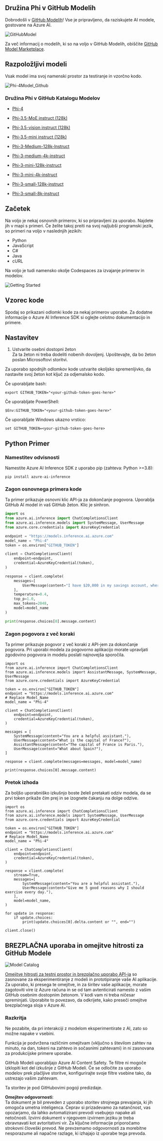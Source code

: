 ## Družina Phi v GitHub Modelih

Dobrodošli v [GitHub Modelih](https://github.com/marketplace/models)! Vse je pripravljeno, da raziskujete AI modele, gostovane na Azure AI.

![GitHubModel](../../../../../translated_images/GitHub_ModelCatalog.4fc858ab26afe64c43f5e423ad0c5c733878bb536fdb027a5bcf1f80c41b0633.sl.png)

Za več informacij o modelih, ki so na voljo v GitHub Modelih, obiščite [GitHub Model Marketplace](https://github.com/marketplace/models).

## Razpoložljivi modeli

Vsak model ima svoj namenski prostor za testiranje in vzorčno kodo.

![Phi-4Model_Github](../../../../../translated_images/GitHub_ModelPlay.998e294f6ee69c3ca174c880b32af9feec4221d0d787de899ad9bb2da3b58981.sl.png)

### Družina Phi v GitHub Katalogu Modelov

- [Phi-4](https://github.com/marketplace/models/azureml/Phi-4)

- [Phi-3.5-MoE instruct (128k)](https://github.com/marketplace/models/azureml/Phi-3-5-MoE-instruct)

- [Phi-3.5-vision instruct (128k)](https://github.com/marketplace/models/azureml/Phi-3-5-vision-instruct)

- [Phi-3.5-mini instruct (128k)](https://github.com/marketplace/models/azureml/Phi-3-5-mini-instruct)

- [Phi-3-Medium-128k-Instruct](https://github.com/marketplace/models/azureml/Phi-3-medium-128k-instruct)

- [Phi-3-medium-4k-instruct](https://github.com/marketplace/models/azureml/Phi-3-medium-4k-instruct)

- [Phi-3-mini-128k-instruct](https://github.com/marketplace/models/azureml/Phi-3-mini-128k-instruct)

- [Phi-3-mini-4k-instruct](https://github.com/marketplace/models/azureml/Phi-3-mini-4k-instruct)

- [Phi-3-small-128k-instruct](https://github.com/marketplace/models/azureml/Phi-3-small-128k-instruct)

- [Phi-3-small-8k-instruct](https://github.com/marketplace/models/azureml/Phi-3-small-8k-instruct)

## Začetek

Na voljo je nekaj osnovnih primerov, ki so pripravljeni za uporabo. Najdete jih v mapi s primeri. Če želite takoj preiti na svoj najljubši programski jezik, so primeri na voljo v naslednjih jezikih:

- Python
- JavaScript
- C#
- Java
- cURL

Na voljo je tudi namensko okolje Codespaces za izvajanje primerov in modelov.

![Getting Started](../../../../../translated_images/GitHub_ModelGetStarted.b4b839a081583da39bc976c2f0d8ac4603d3b8c23194b16cc9e0a1014f5611d0.sl.png)

## Vzorec kode

Spodaj so prikazani odlomki kode za nekaj primerov uporabe. Za dodatne informacije o Azure AI Inference SDK si oglejte celotno dokumentacijo in primere.

## Nastavitev

1. Ustvarite osebni dostopni žeton  
Za ta žeton ni treba dodeliti nobenih dovoljenj. Upoštevajte, da bo žeton poslan Microsoftovi storitvi.

Za uporabo spodnjih odlomkov kode ustvarite okoljsko spremenljivko, da nastavite svoj žeton kot ključ za odjemalsko kodo.

Če uporabljate bash:  
```
export GITHUB_TOKEN="<your-github-token-goes-here>"
```  
Če uporabljate PowerShell:  

```
$Env:GITHUB_TOKEN="<your-github-token-goes-here>"
```  

Če uporabljate Windows ukazno vrstico:  

```
set GITHUB_TOKEN=<your-github-token-goes-here>
```  

## Python Primer

### Namestitev odvisnosti  
Namestite Azure AI Inference SDK z uporabo pip (zahteva: Python >=3.8):  

```
pip install azure-ai-inference
```  

### Zagon osnovnega primera kode  

Ta primer prikazuje osnovni klic API-ja za dokončanje pogovora. Uporablja GitHub AI model in vaš GitHub žeton. Klic je sinhron.  

```python
import os
from azure.ai.inference import ChatCompletionsClient
from azure.ai.inference.models import SystemMessage, UserMessage
from azure.core.credentials import AzureKeyCredential

endpoint = "https://models.inference.ai.azure.com"
model_name = "Phi-4"
token = os.environ["GITHUB_TOKEN"]

client = ChatCompletionsClient(
    endpoint=endpoint,
    credential=AzureKeyCredential(token),
)

response = client.complete(
    messages=[
        UserMessage(content="I have $20,000 in my savings account, where I receive a 4% profit per year and payments twice a year. Can you please tell me how long it will take for me to become a millionaire? Also, can you please explain the math step by step as if you were explaining it to an uneducated person?"),
    ],
    temperature=0.4,
    top_p=1.0,
    max_tokens=2048,
    model=model_name
)

print(response.choices[0].message.content)
```  

### Zagon pogovora z več koraki  

Ta primer prikazuje pogovor z več koraki z API-jem za dokončanje pogovora. Pri uporabi modela za pogovorno aplikacijo morate upravljati zgodovino pogovora in modelu poslati najnovejša sporočila.  

```
import os
from azure.ai.inference import ChatCompletionsClient
from azure.ai.inference.models import AssistantMessage, SystemMessage, UserMessage
from azure.core.credentials import AzureKeyCredential

token = os.environ["GITHUB_TOKEN"]
endpoint = "https://models.inference.ai.azure.com"
# Replace Model_Name
model_name = "Phi-4"

client = ChatCompletionsClient(
    endpoint=endpoint,
    credential=AzureKeyCredential(token),
)

messages = [
    SystemMessage(content="You are a helpful assistant."),
    UserMessage(content="What is the capital of France?"),
    AssistantMessage(content="The capital of France is Paris."),
    UserMessage(content="What about Spain?"),
]

response = client.complete(messages=messages, model=model_name)

print(response.choices[0].message.content)
```  

### Pretok izhoda  

Za boljšo uporabniško izkušnjo boste želeli pretakati odziv modela, da se prvi token prikaže čim prej in se izognete čakanju na dolge odzive.  

```
import os
from azure.ai.inference import ChatCompletionsClient
from azure.ai.inference.models import SystemMessage, UserMessage
from azure.core.credentials import AzureKeyCredential

token = os.environ["GITHUB_TOKEN"]
endpoint = "https://models.inference.ai.azure.com"
# Replace Model_Name
model_name = "Phi-4"

client = ChatCompletionsClient(
    endpoint=endpoint,
    credential=AzureKeyCredential(token),
)

response = client.complete(
    stream=True,
    messages=[
        SystemMessage(content="You are a helpful assistant."),
        UserMessage(content="Give me 5 good reasons why I should exercise every day."),
    ],
    model=model_name,
)

for update in response:
    if update.choices:
        print(update.choices[0].delta.content or "", end="")

client.close()
```  

## BREZPLAČNA uporaba in omejitve hitrosti za GitHub Modele  

![Model Catalog](../../../../../translated_images/GitHub_Model.0c2abb992151c5407046e2b763af51505ff709f04c0950785e0300fdc8c55a0c.sl.png)

[Omejitve hitrosti za testni prostor in brezplačno uporabo API-ja](https://docs.github.com/en/github-models/prototyping-with-ai-models#rate-limits) so zasnovane za eksperimentiranje z modeli in prototipiranje vaše AI aplikacije. Za uporabo, ki presega te omejitve, in za širitev vaše aplikacije, morate zagotoviti vire iz Azure računa in se od tam avtenticirati namesto z vašim GitHub osebnim dostopnim žetonom. V kodi vam ni treba ničesar spreminjati. Uporabite to povezavo, da odkrijete, kako preseči omejitve brezplačnega sloja v Azure AI.  

### Razkritja  

Ne pozabite, da pri interakciji z modelom eksperimentirate z AI, zato so možne napake v vsebini.  

Funkcija je podvržena različnim omejitvam (vključno s številom zahtev na minuto, na dan, tokeni na zahtevo in sočasnimi zahtevami) in ni zasnovana za produkcijske primere uporabe.  

GitHub Modeli uporabljajo Azure AI Content Safety. Te filtre ni mogoče izklopiti kot del izkušnje z GitHub Modeli. Če se odločite za uporabo modelov prek plačljive storitve, konfigurirajte svoje filtre vsebine tako, da ustrezajo vašim zahtevam.  

Ta storitev je pod GitHubovimi pogoji predizdaje.  

**Omejitev odgovornosti**:  
Ta dokument je bil preveden z uporabo storitev strojnega prevajanja, ki jih omogoča umetna inteligenca. Čeprav si prizadevamo za natančnost, vas opozarjamo, da lahko avtomatizirani prevodi vsebujejo napake ali netočnosti. Izvirni dokument v njegovem izvirnem jeziku je treba obravnavati kot avtoritativni vir. Za ključne informacije priporočamo strokovni človeški prevod. Ne prevzemamo odgovornosti za morebitne nesporazume ali napačne razlage, ki izhajajo iz uporabe tega prevoda.